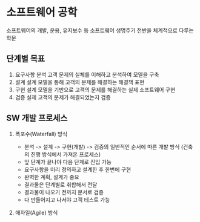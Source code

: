 # 소프트웨어 공학

소프트웨어의 개발, 운용, 유지보수 등 소프트웨어 생명주기 전반을 체계적으로 다루는 학문

## 단계별 목표

1. 요구사항 분석
   고객 문제의 실체를 이해하고 분석하여 모델을 구축
2. 설계
   설계 모델을 통해 고객의 문제를 해결하는 해결책 표현
3. 구현
   설계 모델을 기반으로 고객의 문제를 해결하는 실제 소프트웨어 구현
4. 검증
   실제 고객의 문제가 해결되었는지 검증

## SW 개발 프로세스

1. 폭포수(Waterfall) 방식

   - 분석 -> 설계 -> 구현(개발) -> 검증의 일반적인 순서에 따른 개발 방식
     (건축의 진행 방식에서 가져온 프로세스)
   - 앞 단계가 끝나야 다음 단계로 진입 가능
   - 요구사항을 미리 정의하고 설계한 후 한번에 구현
   - 완벽한 계획, 설계가 중요
   - 결과물은 단계별로 취합해서 전달
   - 결과물이 나오기 전까지 문서로 검증
   - 다 만들어지고 나서야 고객 테스트 가능

2. 애자일(Agile) 방식
